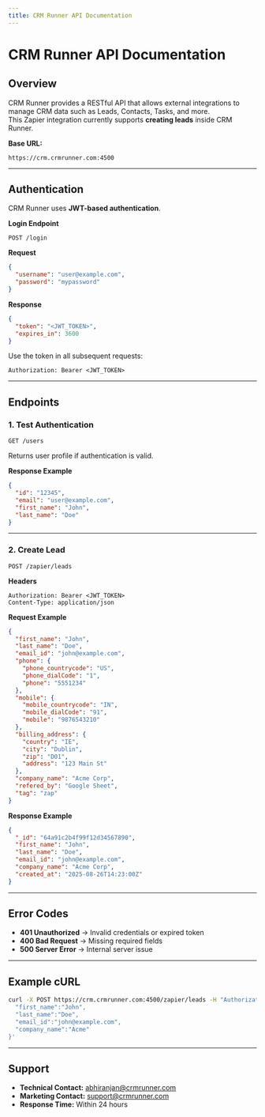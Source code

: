 ```yaml
---
title: CRM Runner API Documentation
---
```


# CRM Runner API Documentation

## Overview
CRM Runner provides a RESTful API that allows external integrations to manage CRM data such as Leads, Contacts, Tasks, and more.  
This Zapier integration currently supports **creating leads** inside CRM Runner.

**Base URL:**  
```
https://crm.crmrunner.com:4500
```

---

## Authentication

CRM Runner uses **JWT-based authentication**.

**Login Endpoint**
```
POST /login
```

**Request**
```json
{
  "username": "user@example.com",
  "password": "mypassword"
}
```

**Response**
```json
{
  "token": "<JWT_TOKEN>",
  "expires_in": 3600
}
```

Use the token in all subsequent requests:
```
Authorization: Bearer <JWT_TOKEN>
```

---

## Endpoints

### 1. Test Authentication
```
GET /users
```
Returns user profile if authentication is valid.

**Response Example**
```json
{
  "id": "12345",
  "email": "user@example.com",
  "first_name": "John",
  "last_name": "Doe"
}
```

---

### 2. Create Lead
```
POST /zapier/leads
```

**Headers**
```
Authorization: Bearer <JWT_TOKEN>
Content-Type: application/json
```

**Request Example**
```json
{
  "first_name": "John",
  "last_name": "Doe",
  "email_id": "john@example.com",
  "phone": {
    "phone_countrycode": "US",
    "phone_dialCode": "1",
    "phone": "5551234"
  },
  "mobile": {
    "mobile_countrycode": "IN",
    "mobile_dialCode": "91",
    "mobile": "9876543210"
  },
  "billing_address": {
    "country": "IE",
    "city": "Dublin",
    "zip": "D01",
    "address": "123 Main St"
  },
  "company_name": "Acme Corp",
  "refered_by": "Google Sheet",
  "tag": "zap"
}
```

**Response Example**
```json
{
  "_id": "64a91c2b4f99f12d34567890",
  "first_name": "John",
  "last_name": "Doe",
  "email_id": "john@example.com",
  "company_name": "Acme Corp",
  "created_at": "2025-08-26T14:23:00Z"
}
```

---

## Error Codes
- **401 Unauthorized** → Invalid credentials or expired token  
- **400 Bad Request** → Missing required fields  
- **500 Server Error** → Internal server issue  

---

## Example cURL
```bash
curl -X POST https://crm.crmrunner.com:4500/zapier/leads -H "Authorization: Bearer <JWT>" -H "Content-Type: application/json" -d '{
  "first_name":"John",
  "last_name":"Doe",
  "email_id":"john@example.com",
  "company_name":"Acme"
}'
```

---

## Support
- **Technical Contact:** abhiranjan@crmrunner.com  
- **Marketing Contact:** support@crmrunner.com  
- **Response Time:** Within 24 hours
